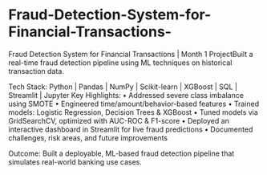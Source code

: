 # Fraud-Detection-System-for-Financial-Transactions-
Fraud Detection System for Financial Transactions | Month 1 ProjectBuilt a real-time fraud detection pipeline using ML techniques on historical transaction data.

Tech Stack: Python | Pandas | NumPy | Scikit-learn | XGBoost | SQL | Streamlit | Jupyter
Key Highlights:
• Addressed severe class imbalance using SMOTE
• Engineered time/amount/behavior-based features
• Trained models: Logistic Regression, Decision Trees & XGBoost
• Tuned models via GridSearchCV, optimized with AUC-ROC & F1-score
• Deployed an interactive dashboard in Streamlit for live fraud predictions
• Documented challenges, risk areas, and future improvements

Outcome: Built a deployable, ML-based fraud detection pipeline that simulates real-world banking use cases.
